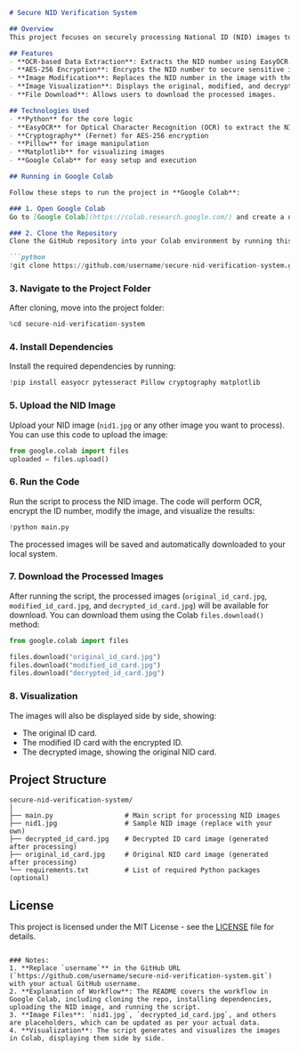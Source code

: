 

```markdown
# Secure NID Verification System

## Overview
This project focuses on securely processing National ID (NID) images to protect sensitive information such as NID numbers. It uses OCR to extract the ID number, encrypts it using AES-256 encryption, and then modifies the image to hide the original ID number. The encrypted ID number is displayed on the image, and the system also allows decrypting and visualizing the modified image alongside the original.

## Features
- **OCR-based Data Extraction**: Extracts the NID number using EasyOCR.
- **AES-256 Encryption**: Encrypts the NID number to secure sensitive information.
- **Image Modification**: Replaces the NID number in the image with the encrypted ID.
- **Image Visualization**: Displays the original, modified, and decrypted ID card images side by side.
- **File Download**: Allows users to download the processed images.

## Technologies Used
- **Python** for the core logic
- **EasyOCR** for Optical Character Recognition (OCR) to extract the NID number
- **Cryptography** (Fernet) for AES-256 encryption
- **Pillow** for image manipulation
- **Matplotlib** for visualizing images
- **Google Colab** for easy setup and execution

## Running in Google Colab

Follow these steps to run the project in **Google Colab**:

### 1. Open Google Colab
Go to [Google Colab](https://colab.research.google.com/) and create a new notebook or use an existing one.

### 2. Clone the Repository
Clone the GitHub repository into your Colab environment by running this command:

```python
!git clone https://github.com/username/secure-nid-verification-system.git
```

### 3. Navigate to the Project Folder
After cloning, move into the project folder:

```python
%cd secure-nid-verification-system
```

### 4. Install Dependencies
Install the required dependencies by running:

```python
!pip install easyocr pytesseract Pillow cryptography matplotlib
```

### 5. Upload the NID Image
Upload your NID image (`nid1.jpg` or any other image you want to process). You can use this code to upload the image:

```python
from google.colab import files
uploaded = files.upload()
```

### 6. Run the Code
Run the script to process the NID image. The code will perform OCR, encrypt the ID number, modify the image, and visualize the results:

```python
!python main.py
```

The processed images will be saved and automatically downloaded to your local system.

### 7. Download the Processed Images
After running the script, the processed images (`original_id_card.jpg`, `modified_id_card.jpg`, and `decrypted_id_card.jpg`) will be available for download. You can download them using the Colab `files.download()` method:

```python
from google.colab import files

files.download("original_id_card.jpg")
files.download("modified_id_card.jpg")
files.download("decrypted_id_card.jpg")
```

### 8. Visualization
The images will also be displayed side by side, showing:
- The original ID card.
- The modified ID card with the encrypted ID.
- The decrypted image, showing the original NID card.

## Project Structure
```
secure-nid-verification-system/
│
├── main.py                  # Main script for processing NID images
├── nid1.jpg                 # Sample NID image (replace with your own)
├── decrypted_id_card.jpg    # Decrypted ID card image (generated after processing)
├── original_id_card.jpg     # Original NID card image (generated after processing)
└── requirements.txt         # List of required Python packages (optional)
```

## License
This project is licensed under the MIT License - see the [LICENSE](LICENSE) file for details.
```

### Notes:
1. **Replace `username`** in the GitHub URL (`https://github.com/username/secure-nid-verification-system.git`) with your actual GitHub username.
2. **Explanation of Workflow**: The README covers the workflow in Google Colab, including cloning the repo, installing dependencies, uploading the NID image, and running the script.
3. **Image Files**: `nid1.jpg`, `decrypted_id_card.jpg`, and others are placeholders, which can be updated as per your actual data.
4. **Visualization**: The script generates and visualizes the images in Colab, displaying them side by side.


